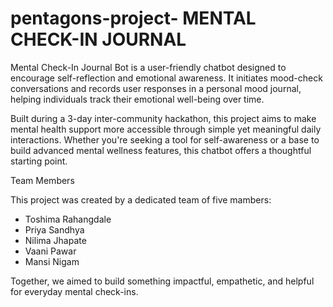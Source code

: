 # pentagons-project- MENTAL CHECK-IN JOURNAL
Mental Check-In Journal Bot is a user-friendly chatbot designed to encourage self-reflection and emotional awareness. It initiates mood-check conversations and records user responses in a personal mood journal, helping individuals track their emotional well-being over time.

Built during a 3-day inter-community hackathon, this project aims to make mental health support more accessible through simple yet meaningful daily interactions. Whether you're seeking a tool for self-awareness or a base to build advanced mental wellness features, this chatbot offers a thoughtful starting point.

Team Members

This project was created by a dedicated team of five mambers:
- Toshima Rahangdale
- Priya Sandhya 
- Nilima Jhapate
- Vaani Pawar
- Mansi Nigam 

Together, we aimed to build something impactful, empathetic, and helpful for everyday mental check-ins.
